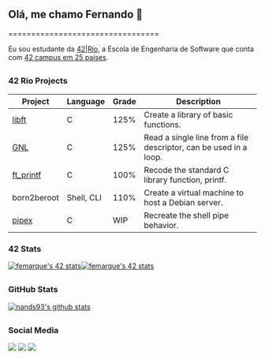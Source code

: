 ## Olá, me chamo Fernando 👋
=================================

Eu sou estudante da [42|Rio](https://42.rio), a Escola de Engenharia de Software que conta com [42 campus em 25 países](https://www.42network.org/42-schools/).

##

### 42 Rio Projects

| Project                                                  |  Language  | Grade                                                                                                                                                                   | Description                                                           |
|----------------------------------------------------------|------------|------|-----------------------------------------------------------------------|
| [libft](https://github.com/nands93/libft)               | C          | 125% |Create a library of basic functions.                                                                                                                                                                      |
| [GNL](https://github.com/nands93/get_next_line)         | C          | 125% |Read a single line from a file descriptor, can be used in a loop.
| [ft_printf](https://github.com/nands93/ft_printf)       | C          | 100% |Recode the standard C library function, printf.             |
| born2beroot   | Shell, CLI | 110% |Create a virtual machine to host a Debian server.                     |
| [pipex](https://github.com/nands93/pipex)               | C          | WIP|Recreate the shell pipe behavior.                                     |                     |


### 42 Stats
<div>
  <a href="https://github.com/JaeSeoKim/badge42"><img align="center" src="https://badge42.vercel.app/api/v2/cl31x4ntr008409jish868phx/stats?cursusId=36&coalitionId=piscine" alt="femarque's 42 stats" /></a><a href="https://github.com/JaeSeoKim/badge42"><img align="center" src="https://badge42.vercel.app/api/v2/cl31x4ntr008409jish868phx/stats?cursusId=21&coalitionId=undefined" alt="femarque's 42 stats" /></a>
</div>

##

### GitHub Stats
[![nands93's github stats](https://github-readme-stats.vercel.app/api?username=nands93&bg_color=7f7fd5,86a8e7,91eac9&title_color=fff&text_color=fff)](https://github.com/anuraghazra/github-readme-stats)
 
 ##
 
 ### Social Media
 
 <div>
  <a href="https://instagram.com/nndmrqs" target="_blank"><img src="https://img.shields.io/badge/-Instagram-%23E4405F?style=for-the-badge&logo=instagram&logoColor=white" target="_blank"></a>
  <a href = "mailto:femarque@student.42.rio"><img src="https://img.shields.io/badge/-Gmail-%23333?style=for-the-badge&logo=gmail&logoColor=white" target="_blank"></a>
  <a href="https://www.linkedin.com/in/nandsmarques" target="_blank"><img src="https://img.shields.io/badge/-LinkedIn-%230077B5?style=for-the-badge&logo=linkedin&logoColor=white" target="_blank"></a> 
</div>
